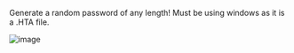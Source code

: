 Generate a random password of any length! Must be using windows as it is a .HTA file.

![image](https://github.com/user-attachments/assets/a053c541-7a14-48f3-a835-6adc816ba9c3)
